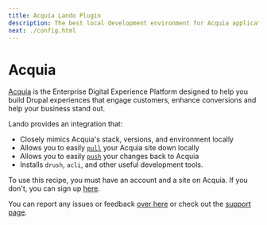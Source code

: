 ```yaml
---
title: Acquia Lando Plugin
description: The best local development environment for Acquia applications, enabling rapid web app development.
next: ./config.html
---
```


# Acquia

[Acquia](https://www.acquia.com/) is the Enterprise Digital Experience Platform designed to help you build Drupal experiences that engage customers, enhance conversions and help your business stand out.

Lando provides an integration that:

* Closely mimics Acquia's stack, versions, and environment locally
* Allows you to easily [`pull`](./sync.md#pulling) your Acquia site down locally
* Allows you to easily [`push`](./sync.md#pushing) your changes back to Acquia
* Installs `drush`, `acli`, and other useful development tools.

To use this recipe, you must have an account and a site on Acquia. If you don't, you can sign up [here](https://accounts.acquia.com/sign-up?path=&site=cloud).

You can report any issues or feedback [over here](https://github.com/lando/acquia/issues/new/choose) or check out the [support page](./support.md).
